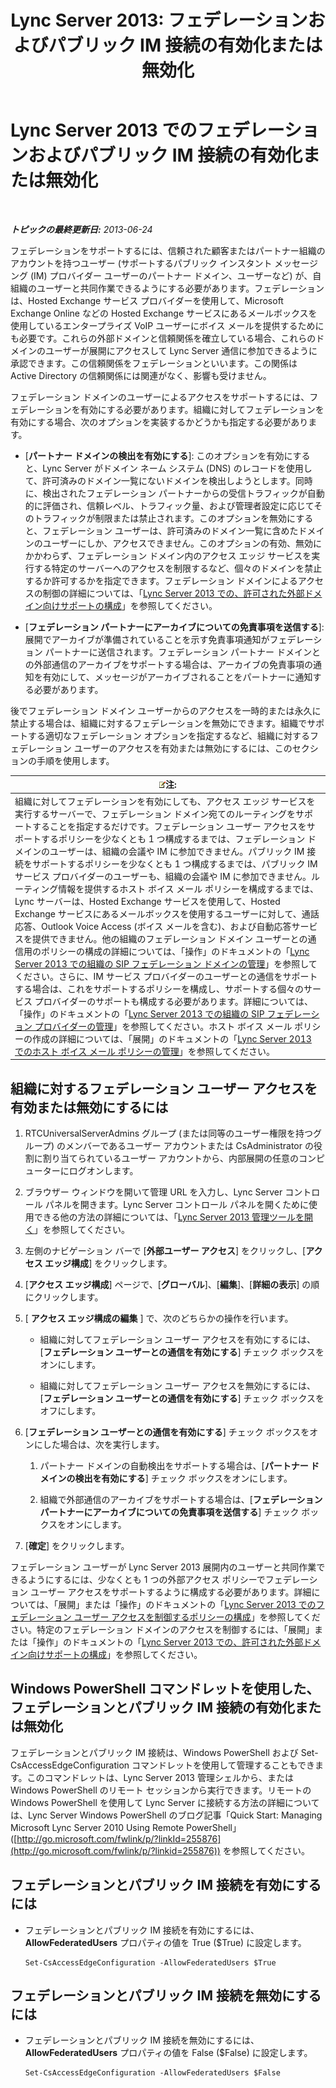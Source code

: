 ﻿---
title: 'Lync Server 2013: フェデレーションおよびパブリック IM 接続の有効化または無効化'
TOCTitle: フェデレーションおよびパブリック IM 接続の有効化または無効化
ms:assetid: 8ec58f4b-9f6d-47b4-a187-d18a83fe4577
ms:mtpsurl: https://technet.microsoft.com/ja-jp/library/Gg182549(v=OCS.15)
ms:contentKeyID: 48272807
ms.date: 05/19/2016
mtps_version: v=OCS.15
ms.translationtype: HT
---

# Lync Server 2013 でのフェデレーションおよびパブリック IM 接続の有効化または無効化

 

_**トピックの最終更新日:** 2013-06-24_

フェデレーションをサポートするには、信頼された顧客またはパートナー組織のアカウントを持つユーザー (サポートするパブリック インスタント メッセージング (IM) プロバイダー ユーザーのパートナー ドメイン、ユーザーなど) が、自組織のユーザーと共同作業できるようにする必要があります。フェデレーションは、Hosted Exchange サービス プロバイダーを使用して、Microsoft Exchange Online などの Hosted Exchange サービスにあるメールボックスを使用しているエンタープライズ VoIP ユーザーにボイス メールを提供するためにも必要です。これらの外部ドメインと信頼関係を確立している場合、これらのドメインのユーザーが展開にアクセスして Lync Server 通信に参加できるように承認できます。この信頼関係をフェデレーションといいます。この関係は Active Directory の信頼関係には関連がなく、影響も受けません。

フェデレーション ドメインのユーザーによるアクセスをサポートするには、フェデレーションを有効にする必要があります。組織に対してフェデレーションを有効にする場合、次のオプションを実装するかどうかも指定する必要があります。

  - \[**パートナー ドメインの検出を有効にする**\]: このオプションを有効にすると、Lync Server がドメイン ネーム システム (DNS) のレコードを使用して、許可済みのドメイン一覧にないドメインを検出しようとします。同時に、検出されたフェデレーション パートナーからの受信トラフィックが自動的に評価され、信頼レベル、トラフィック量、および管理者設定に応じてそのトラフィックが制限または禁止されます。このオプションを無効にすると、フェデレーション ユーザーは、許可済みのドメイン一覧に含めたドメインのユーザーにしか、アクセスできません。このオプションの有効、無効にかかわらず、フェデレーション ドメイン内のアクセス エッジ サービスを実行する特定のサーバーへのアクセスを制限するなど、個々のドメインを禁止するか許可するかを指定できます。フェデレーション ドメインによるアクセスの制御の詳細については、「[Lync Server 2013 での、許可された外部ドメイン向けサポートの構成](lync-server-2013-configure-support-for-allowed-external-domains.md)」を参照してください。

  - \[**フェデレーション パートナーにアーカイブについての免責事項を送信する**\]: 展開でアーカイブが準備されていることを示す免責事項通知がフェデレーション パートナーに送信されます。フェデレーション パートナー ドメインとの外部通信のアーカイブをサポートする場合は、アーカイブの免責事項の通知を有効にして、メッセージがアーカイブされることをパートナーに通知する必要があります。

後でフェデレーション ドメイン ユーザーからのアクセスを一時的または永久に禁止する場合は、組織に対するフェデレーションを無効にできます。組織でサポートする適切なフェデレーション オプションを指定するなど、組織に対するフェデレーション ユーザーのアクセスを有効または無効にするには、このセクションの手順を使用します。

<table>
<thead>
<tr class="header">
<th><img src="images/Gg412781.note(OCS.15).gif" title="note" alt="note" />注:</th>
</tr>
</thead>
<tbody>
<tr class="odd">
<td>組織に対してフェデレーションを有効にしても、アクセス エッジ サービスを実行するサーバーで、フェデレーション ドメイン宛てのルーティングをサポートすることを指定するだけです。フェデレーション ユーザー アクセスをサポートするポリシーを少なくとも 1 つ構成するまでは、フェデレーション ドメインのユーザーは、組織の会議や IM に参加できません。パブリック IM 接続をサポートするポリシーを少なくとも 1 つ構成するまでは、パブリック IM サービス プロバイダーのユーザーも、組織の会議や IM に参加できません。ルーティング情報を提供するホスト ボイス メール ポリシーを構成するまでは、Lync サーバーは、Hosted Exchange サービスを使用して、Hosted Exchange サービスにあるメールボックスを使用するユーザーに対して、通話応答、Outlook Voice Access (ボイス メールを含む)、および自動応答サービスを提供できません。他の組織のフェデレーション ドメイン ユーザーとの通信用のポリシーの構成の詳細については、「操作」のドキュメントの「<a href="lync-server-2013-manage-sip-federated-domains-for-your-organization.md">Lync Server 2013 での組織の SIP フェデレーション ドメインの管理</a>」を参照してください。さらに、IM サービス プロバイダーのユーザーとの通信をサポートする場合は、これをサポートするポリシーを構成し、サポートする個々のサービス プロバイダーのサポートも構成する必要があります。詳細については、「操作」のドキュメントの「<a href="lync-server-2013-manage-sip-federated-providers-for-your-organization.md">Lync Server 2013 での組織の SIP フェデレーション プロバイダーの管理</a>」を参照してください。ホスト ボイス メール ポリシーの作成の詳細については、「展開」のドキュメントの「<a href="lync-server-2013-manage-hosted-voice-mail-policies.md">Lync Server 2013 でのホスト ボイス メール ポリシーの管理</a>」を参照してください。</td>
</tr>
</tbody>
</table>


## 組織に対するフェデレーション ユーザー アクセスを有効または無効にするには

1.  RTCUniversalServerAdmins グループ (または同等のユーザー権限を持つグループ) のメンバーであるユーザー アカウントまたは CsAdministrator の役割に割り当てられているユーザー アカウントから、内部展開の任意のコンピューターにログオンします。

2.  ブラウザー ウィンドウを開いて管理 URL を入力し、Lync Server コントロール パネルを開きます。Lync Server コントロール パネルを開くために使用できる他の方法の詳細については、「[Lync Server 2013 管理ツールを開く](lync-server-2013-open-lync-server-administrative-tools.md)」を参照してください。

3.  左側のナビゲーション バーで \[**外部ユーザー アクセス**\] をクリックし、\[**アクセス エッジ構成**\] をクリックします。

4.  \[**アクセス エッジ構成**\] ページで、\[**グローバル**\]、\[**編集**\]、\[**詳細の表示**\] の順にクリックします。

5.  \[ **アクセス エッジ構成の編集** \] で、次のどちらかの操作を行います。
    
      - 組織に対してフェデレーション ユーザー アクセスを有効にするには、\[**フェデレーション ユーザーとの通信を有効にする**\] チェック ボックスをオンにします。
    
      - 組織に対してフェデレーション ユーザー アクセスを無効にするには、\[**フェデレーション ユーザーとの通信を有効にする**\] チェック ボックスをオフにします。

6.  \[**フェデレーション ユーザーとの通信を有効にする**\] チェック ボックスをオンにした場合は、次を実行します。
    
    1.  パートナー ドメインの自動検出をサポートする場合は、\[**パートナー ドメインの検出を有効にする**\] チェック ボックスをオンにします。
    
    2.  組織で外部通信のアーカイブをサポートする場合は、\[**フェデレーション パートナーにアーカイブについての免責事項を送信する**\] チェック ボックスをオンにします。

7.  \[**確定**\] をクリックします。

フェデレーション ユーザーが Lync Server 2013 展開内のユーザーと共同作業できるようにするには、少なくとも 1 つの外部アクセス ポリシーでフェデレーション ユーザー アクセスをサポートするように構成する必要があります。詳細については、「展開」または「操作」のドキュメントの「[Lync Server 2013 でのフェデレーション ユーザー アクセスを制御するポリシーの構成](lync-server-2013-configure-policies-to-control-federated-user-access.md)」を参照してください。特定のフェデレーション ドメインのアクセスを制御するには、「展開」または「操作」のドキュメントの「[Lync Server 2013 での、許可された外部ドメイン向けサポートの構成](lync-server-2013-configure-support-for-allowed-external-domains.md)」を参照してください。

## Windows PowerShell コマンドレットを使用した、フェデレーションとパブリック IM 接続の有効化または無効化

フェデレーションとパブリック IM 接続は、Windows PowerShell および Set-CsAccessEdgeConfiguration コマンドレットを使用して管理することもできます。このコマンドレットは、Lync Server 2013 管理シェルから、または Windows PowerShell のリモート セッションから実行できます。リモートの Windows PowerShell を使用して Lync Server に接続する方法の詳細については、Lync Server Windows PowerShell のブログ記事「Quick Start: Managing Microsoft Lync Server 2010 Using Remote PowerShell」 ([http://go.microsoft.com/fwlink/p/?linkId=255876](http://go.microsoft.com/fwlink/p/?linkid=255876)) を参照してください。

## フェデレーションとパブリック IM 接続を有効にするには

  - フェデレーションとパブリック IM 接続を有効にするには、**AllowFederatedUsers** プロパティの値を True ($True) に設定します。
    
        Set-CsAccessEdgeConfiguration -AllowFederatedUsers $True

## フェデレーションとパブリック IM 接続を無効にするには

  - フェデレーションとパブリック IM 接続を無効にするには、**AllowFederatedUsers** プロパティの値を False ($False) に設定します。
    
        Set-CsAccessEdgeConfiguration -AllowFederatedUsers $False

